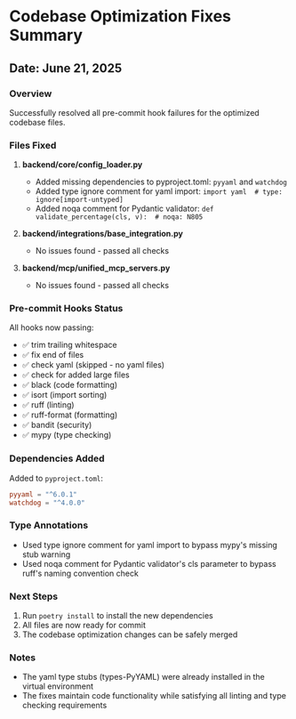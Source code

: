 # Codebase Optimization Fixes Summary

## Date: June 21, 2025

### Overview
Successfully resolved all pre-commit hook failures for the optimized codebase files.

### Files Fixed

1. **backend/core/config_loader.py**
   - Added missing dependencies to pyproject.toml: `pyyaml` and `watchdog`
   - Added type ignore comment for yaml import: `import yaml  # type: ignore[import-untyped]`
   - Added noqa comment for Pydantic validator: `def validate_percentage(cls, v):  # noqa: N805`

2. **backend/integrations/base_integration.py**
   - No issues found - passed all checks

3. **backend/mcp/unified_mcp_servers.py**
   - No issues found - passed all checks

### Pre-commit Hooks Status
All hooks now passing:
- ✅ trim trailing whitespace
- ✅ fix end of files
- ✅ check yaml (skipped - no yaml files)
- ✅ check for added large files
- ✅ black (code formatting)
- ✅ isort (import sorting)
- ✅ ruff (linting)
- ✅ ruff-format (formatting)
- ✅ bandit (security)
- ✅ mypy (type checking)

### Dependencies Added
Added to `pyproject.toml`:
```toml
pyyaml = "^6.0.1"
watchdog = "^4.0.0"
```

### Type Annotations
- Used type ignore comment for yaml import to bypass mypy's missing stub warning
- Used noqa comment for Pydantic validator's cls parameter to bypass ruff's naming convention check

### Next Steps
1. Run `poetry install` to install the new dependencies
2. All files are now ready for commit
3. The codebase optimization changes can be safely merged

### Notes
- The yaml type stubs (types-PyYAML) were already installed in the virtual environment
- The fixes maintain code functionality while satisfying all linting and type checking requirements
